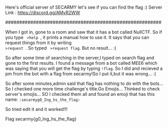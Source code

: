 Here's official server of SECARMY let's see if you can find the flag :) 
Server Link : https://discord.gg/AMvR2WW

########################################################

When I got in, gone to a room and saw that it has a bot called NullCTF.
So if you type <code> >help </code>, it prints a manual how to use it.
It says that you can request things from it by writing <code> >request </code>.
So typed <code> >request flag</code>.
But no result... :(

So after some time of searching in the server,I typed on search flag and gone to the first results.
I found a message from  a bot called MEE6 which was saying that you will get the flag by typing <code>!flag</code>.
So I did and recieved a pm from the bot with a flag from secarmy!So I put it,but it was wrong... :(

So after some minutes,admin said that flag has nothing to do with the bots...
So I checked one more time challenge's title.Go Emojis... Thinked to check server's emojis... SO I checked them all and found an emoji that has this name:
<code>:secarmyg0_Ing_hs_the_flag:</code>

So tried edit it and it worked!!!

Flag secarmy{g0_Ing_hs_the_flag}
